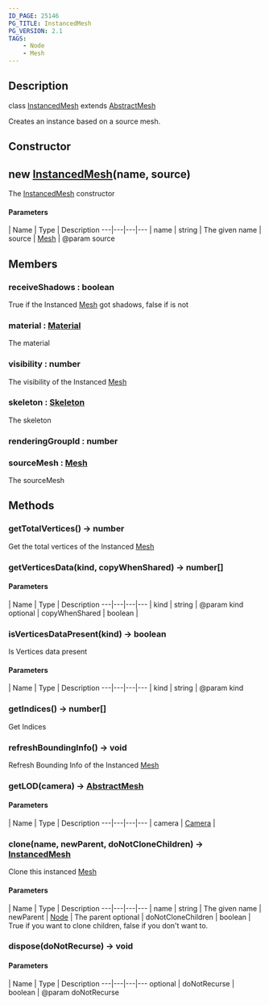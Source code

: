 ```yaml
---
ID_PAGE: 25146
PG_TITLE: InstancedMesh
PG_VERSION: 2.1
TAGS:
    - Node
    - Mesh
---
```

## Description

class [InstancedMesh](/classes/2.4/InstancedMesh) extends [AbstractMesh](/classes/2.4/AbstractMesh)

Creates an instance based on a source mesh.

## Constructor

## new [InstancedMesh](/classes/2.4/InstancedMesh)(name, source)

The [InstancedMesh](/classes/2.4/InstancedMesh) constructor

#### Parameters
 | Name | Type | Description
---|---|---|---
 | name | string |    The given name
 | source | [Mesh](/classes/2.4/Mesh) |    @param source
## Members

### receiveShadows : boolean

True if the Instanced [Mesh](/classes/2.4/Mesh) got shadows, false if is not

### material : [Material](/classes/2.4/Material)

The material

### visibility : number

The visibility of the Instanced [Mesh](/classes/2.4/Mesh)

### skeleton : [Skeleton](/classes/2.4/Skeleton)

The skeleton

### renderingGroupId : number



### sourceMesh : [Mesh](/classes/2.4/Mesh)

The sourceMesh

## Methods

### getTotalVertices() &rarr; number

Get the total vertices of the Instanced [Mesh](/classes/2.4/Mesh)
### getVerticesData(kind, copyWhenShared) &rarr; number[]



#### Parameters
 | Name | Type | Description
---|---|---|---
 | kind | string |    @param kind
optional | copyWhenShared | boolean |  
### isVerticesDataPresent(kind) &rarr; boolean

Is Vertices data present

#### Parameters
 | Name | Type | Description
---|---|---|---
 | kind | string |    @param kind

### getIndices() &rarr; number[]

Get Indices
### refreshBoundingInfo() &rarr; void

Refresh Bounding Info of the Instanced [Mesh](/classes/2.4/Mesh)
### getLOD(camera) &rarr; [AbstractMesh](/classes/2.4/AbstractMesh)



#### Parameters
 | Name | Type | Description
---|---|---|---
 | camera | [Camera](/classes/2.4/Camera) |    

### clone(name, newParent, doNotCloneChildren) &rarr; [InstancedMesh](/classes/2.4/InstancedMesh)

Clone this instanced [Mesh](/classes/2.4/Mesh)

#### Parameters
 | Name | Type | Description
---|---|---|---
 | name | string |    The given name
 | newParent | [Node](/classes/2.4/Node) |    The parent
optional | doNotCloneChildren | boolean |    True if you want to clone children, false if you don't want to.
### dispose(doNotRecurse) &rarr; void



#### Parameters
 | Name | Type | Description
---|---|---|---
optional | doNotRecurse | boolean |    @param doNotRecurse

